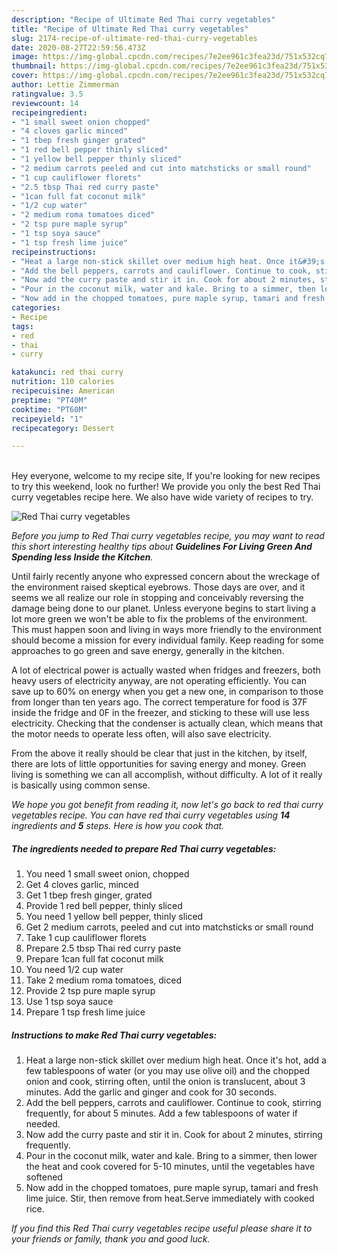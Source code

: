 ```yaml
---
description: "Recipe of Ultimate Red Thai curry vegetables"
title: "Recipe of Ultimate Red Thai curry vegetables"
slug: 2174-recipe-of-ultimate-red-thai-curry-vegetables
date: 2020-08-27T22:59:56.473Z
image: https://img-global.cpcdn.com/recipes/7e2ee961c3fea23d/751x532cq70/red-thai-curry-vegetables-recipe-main-photo.jpg
thumbnail: https://img-global.cpcdn.com/recipes/7e2ee961c3fea23d/751x532cq70/red-thai-curry-vegetables-recipe-main-photo.jpg
cover: https://img-global.cpcdn.com/recipes/7e2ee961c3fea23d/751x532cq70/red-thai-curry-vegetables-recipe-main-photo.jpg
author: Lettie Zimmerman
ratingvalue: 3.5
reviewcount: 14
recipeingredient:
- "1 small sweet onion chopped"
- "4 cloves garlic minced"
- "1 tbep fresh ginger grated"
- "1 red bell pepper thinly sliced"
- "1 yellow bell pepper thinly sliced"
- "2 medium carrots peeled and cut into matchsticks or small round"
- "1 cup cauliflower florets"
- "2.5 tbsp Thai red curry paste"
- "1can full fat coconut milk"
- "1/2 cup water"
- "2 medium roma tomatoes diced"
- "2 tsp pure maple syrup"
- "1 tsp soya sauce"
- "1 tsp fresh lime juice"
recipeinstructions:
- "Heat a large non-stick skillet over medium high heat. Once it&#39;s hot, add a few tablespoons of water (or you may use olive oil) and the chopped onion and cook, stirring often, until the onion is translucent, about 3 minutes. Add the garlic and ginger and cook for 30 seconds."
- "Add the bell peppers, carrots and cauliflower. Continue to cook, stirring frequently, for about 5 minutes. Add a few tablespoons of water if needed."
- "Now add the curry paste and stir it in. Cook for about 2 minutes, stirring frequently."
- "Pour in the coconut milk, water and kale. Bring to a simmer, then lower the heat and cook covered for 5-10 minutes, until the vegetables have softened"
- "Now add in the chopped tomatoes, pure maple syrup, tamari and fresh lime juice. Stir, then remove from heat.Serve immediately with cooked rice."
categories:
- Recipe
tags:
- red
- thai
- curry

katakunci: red thai curry 
nutrition: 110 calories
recipecuisine: American
preptime: "PT40M"
cooktime: "PT60M"
recipeyield: "1"
recipecategory: Dessert

---
```

<br>
Hey everyone, welcome to my recipe site, If you're looking for new recipes to try this weekend, look no further! We provide you only the best Red Thai curry vegetables recipe here. We also have wide variety of recipes to try.
<br>


![Red Thai curry vegetables](https://img-global.cpcdn.com/recipes/7e2ee961c3fea23d/751x532cq70/red-thai-curry-vegetables-recipe-main-photo.jpg)

<i>Before you jump to Red Thai curry vegetables recipe, you may want to read this short interesting healthy tips about 
<strong>Guidelines For Living Green And Spending less Inside the Kitchen</strong>.</i>
</br>

Until fairly recently anyone who expressed concern about the wreckage of the environment raised skeptical eyebrows. Those days are over, and it seems we all realize our role in stopping and conceivably reversing the damage being done to our planet. Unless everyone begins to start living a lot more green we won't be able to fix the problems of the environment. This must happen soon and living in ways more friendly to the environment should become a mission for every individual family. Keep reading for some approaches to go green and save energy, generally in the kitchen.

A lot of electrical power is actually wasted when fridges and freezers, both heavy users of electricity anyway, are not operating efficiently. You can save up to 60% on energy when you get a new one, in comparison to those from longer than ten years ago. The correct temperature for food is 37F inside the fridge and 0F in the freezer, and sticking to these will use less electricity. Checking that the condenser is actually clean, which means that the motor needs to operate less often, will also save electricity.

From the above it really should be clear that just in the kitchen, by itself, there are lots of little opportunities for saving energy and money. Green living is something we can all accomplish, without difficulty. A lot of it really is basically using common sense.


<i>We hope you got benefit from reading it, now let's go back to red thai curry vegetables recipe. You can have red thai curry vegetables using <strong>14</strong> ingredients and <strong>5</strong> steps. Here is how you cook that.
</i>

##### The ingredients needed to prepare Red Thai curry vegetables:

1. You need 1 small sweet onion, chopped
1. Get 4 cloves garlic, minced
1. Get 1 tbep fresh ginger, grated
1. Provide 1 red bell pepper, thinly sliced
1. You need 1 yellow bell pepper, thinly sliced
1. Get 2 medium carrots, peeled and cut into matchsticks or small round
1. Take 1 cup cauliflower florets
1. Prepare 2.5 tbsp Thai red curry paste
1. Prepare 1can full fat coconut milk
1. You need 1/2 cup water
1. Take 2 medium roma tomatoes, diced
1. Provide 2 tsp pure maple syrup
1. Use 1 tsp soya sauce
1. Prepare 1 tsp fresh lime juice


##### Instructions to make Red Thai curry vegetables:

1. Heat a large non-stick skillet over medium high heat. Once it&#39;s hot, add a few tablespoons of water (or you may use olive oil) and the chopped onion and cook, stirring often, until the onion is translucent, about 3 minutes. Add the garlic and ginger and cook for 30 seconds.
1. Add the bell peppers, carrots and cauliflower. Continue to cook, stirring frequently, for about 5 minutes. Add a few tablespoons of water if needed.
1. Now add the curry paste and stir it in. Cook for about 2 minutes, stirring frequently.
1. Pour in the coconut milk, water and kale. Bring to a simmer, then lower the heat and cook covered for 5-10 minutes, until the vegetables have softened
1. Now add in the chopped tomatoes, pure maple syrup, tamari and fresh lime juice. Stir, then remove from heat.Serve immediately with cooked rice.


<i>If you find this Red Thai curry vegetables recipe useful please share it to your friends or family, thank you and good luck.</i>
